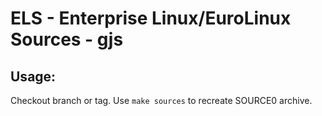# ELS - Enterprise Linux/EuroLinux Sources - gjs
 
## Usage:
  Checkout branch or tag. Use `make sources` to recreate  SOURCE0 archive.
